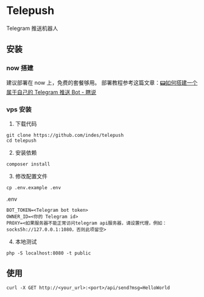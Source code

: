 # Telepush
Telegram 推送机器人


## 安装
### now 搭建
建议部署在 now 上，免费的套餐够用。
部署教程参考这篇文章：[📟如何搭建一个属于自己的 Telegram 推送 Bot - 瞎说](https://hesay.me/posts/your-own-telegram-push-service/)

### vps 安装
1. 下载代码
```shell
git clone https://github.com/indes/telepush
cd telepush
```

2. 安装依赖
```shell
composer install
```

3. 修改配置文件
```shell
cp .env.example .env
```

.env
```shell
BOT_TOKEN=<Telegram bot token>
OWNER_ID=<你的 Telegram id>
PROXY=<如果服务器不能正常访问telegram api服务器，请设置代理，例如：socks5h://127.0.0.1:1080，否则此项留空>
```

4. 本地测试
```
php -S localhost:8080 -t public
```

## 使用
```
curl -X GET http://<your_url>:<port>/api/send?msg=HelloWorld
```
